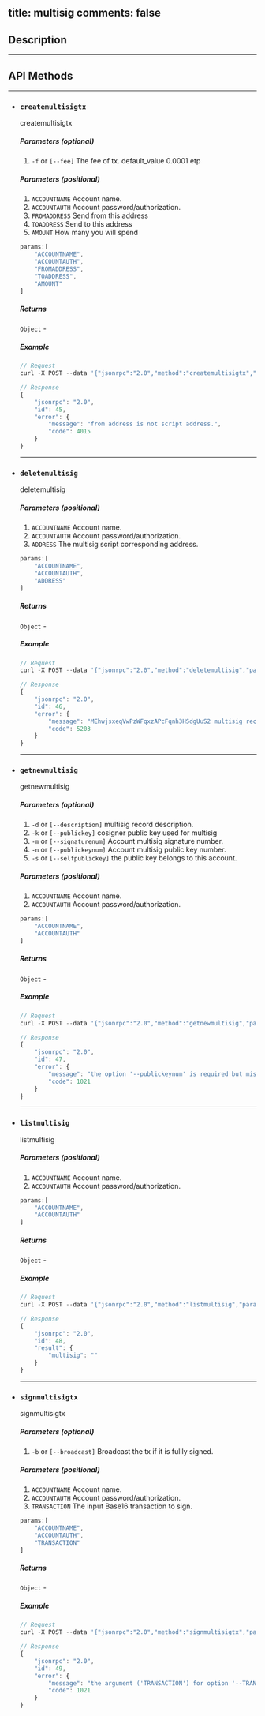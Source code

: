 title: multisig
comments: false
---

## Description
***

## API Methods 
***

* ### `createmultisigtx`
    createmultisigtx
    ##### Parameters (optional)
    1. `-f` or `[--fee]` The fee of tx. default_value 0.0001 etp
    ##### Parameters (positional)
    1. `ACCOUNTNAME` Account name.
    2. `ACCOUNTAUTH` Account password/authorization.
    3. `FROMADDRESS` Send from this address
    4. `TOADDRESS` Send to this address
    5. `AMOUNT` How many you will spend
    ```js
    params:[
        "ACCOUNTNAME", 
        "ACCOUNTAUTH", 
        "FROMADDRESS", 
        "TOADDRESS", 
        "AMOUNT"
    ]
     ```
    ##### Returns
    `Object` - 

    ##### Example
    ```js
    // Request
    curl -X POST --data '{"jsonrpc":"2.0","method":"createmultisigtx","params":["test", "123456", "MEhwjsxeqVwPzWFqxzAPcFqnh3HSdgUuS2", "MBVDxEdhpyA1SvAnFhRxuUmsh5TsaURieV", "100000000000"],"id":45}'

    // Response
    {
        "jsonrpc": "2.0", 
        "id": 45, 
        "error": {
            "message": "from address is not script address.", 
            "code": 4015
        }
    }
    ```
    ***
* ### `deletemultisig`
    deletemultisig
    ##### Parameters (positional)
    1. `ACCOUNTNAME` Account name.
    2. `ACCOUNTAUTH` Account password/authorization.
    3. `ADDRESS` The multisig script corresponding address.
    ```js
    params:[
        "ACCOUNTNAME", 
        "ACCOUNTAUTH", 
        "ADDRESS"
    ]
     ```
    ##### Returns
    `Object` - 

    ##### Example
    ```js
    // Request
    curl -X POST --data '{"jsonrpc":"2.0","method":"deletemultisig","params":["test", "123456", "MEhwjsxeqVwPzWFqxzAPcFqnh3HSdgUuS2"],"id":46}'

    // Response
    {
        "jsonrpc": "2.0", 
        "id": 46, 
        "error": {
            "message": "MEhwjsxeqVwPzWFqxzAPcFqnh3HSdgUuS2 multisig record not found.", 
            "code": 5203
        }
    }
    ```
    ***
* ### `getnewmultisig`
    getnewmultisig
    ##### Parameters (optional)
    1. `-d` or `[--description]` multisig record description.
    2. `-k` or `[--publickey]` cosigner public key used for multisig
    3. `-m` or `[--signaturenum]` Account multisig signature number.
    4. `-n` or `[--publickeynum]` Account multisig public key number.
    5. `-s` or `[--selfpublickey]` the public key belongs to this account.
    ##### Parameters (positional)
    1. `ACCOUNTNAME` Account name.
    2. `ACCOUNTAUTH` Account password/authorization.
    ```js
    params:[
        "ACCOUNTNAME", 
        "ACCOUNTAUTH"
    ]
     ```
    ##### Returns
    `Object` - 

    ##### Example
    ```js
    // Request
    curl -X POST --data '{"jsonrpc":"2.0","method":"getnewmultisig","params":["test", "123456"],"id":47}'

    // Response
    {
        "jsonrpc": "2.0", 
        "id": 47, 
        "error": {
            "message": "the option '--publickeynum' is required but missing", 
            "code": 1021
        }
    }
    ```
    ***
* ### `listmultisig`
    listmultisig
    ##### Parameters (positional)
    1. `ACCOUNTNAME` Account name.
    2. `ACCOUNTAUTH` Account password/authorization.
    ```js
    params:[
        "ACCOUNTNAME", 
        "ACCOUNTAUTH"
    ]
     ```
    ##### Returns
    `Object` - 

    ##### Example
    ```js
    // Request
    curl -X POST --data '{"jsonrpc":"2.0","method":"listmultisig","params":["test", "123456"],"id":48}'

    // Response
    {
        "jsonrpc": "2.0", 
        "id": 48, 
        "result": {
            "multisig": ""
        }
    }
    ```
    ***
* ### `signmultisigtx`
    signmultisigtx
    ##### Parameters (optional)
    1. `-b` or `[--broadcast]` Broadcast the tx if it is fullly signed.
    ##### Parameters (positional)
    1. `ACCOUNTNAME` Account name.
    2. `ACCOUNTAUTH` Account password/authorization.
    3. `TRANSACTION` The input Base16 transaction to sign.
    ```js
    params:[
        "ACCOUNTNAME", 
        "ACCOUNTAUTH", 
        "TRANSACTION"
    ]
     ```
    ##### Returns
    `Object` - 

    ##### Example
    ```js
    // Request
    curl -X POST --data '{"jsonrpc":"2.0","method":"signmultisigtx","params":["test", "123456", "TRANSACTION"],"id":49}'

    // Response
    {
        "jsonrpc": "2.0", 
        "id": 49, 
        "error": {
            "message": "the argument ('TRANSACTION') for option '--TRANSACTION' is invalid", 
            "code": 1021
        }
    }
    ```
